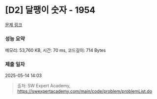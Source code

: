 # [D2] 달팽이 숫자 - 1954 

[문제 링크](https://swexpertacademy.com/main/code/problem/problemDetail.do?contestProbId=AV5PobmqAPoDFAUq) 

### 성능 요약

메모리: 53,760 KB, 시간: 70 ms, 코드길이: 714 Bytes

### 제출 일자

2025-05-14 14:03



> 출처: SW Expert Academy, https://swexpertacademy.com/main/code/problem/problemList.do